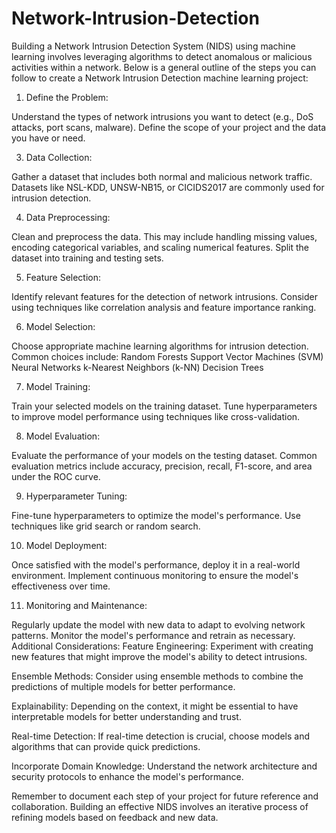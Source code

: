 # Network-Intrusion-Detection

Building a Network Intrusion Detection System (NIDS) using machine learning involves leveraging algorithms to detect anomalous or malicious activities within a network. Below is a general outline of the steps you can follow to create a Network Intrusion Detection machine learning project:

1. Define the Problem:
   
Understand the types of network intrusions you want to detect (e.g., DoS attacks, port scans, malware).
Define the scope of your project and the data you have or need.

3. Data Collection:
   
Gather a dataset that includes both normal and malicious network traffic.
Datasets like NSL-KDD, UNSW-NB15, or CICIDS2017 are commonly used for intrusion detection.

4. Data Preprocessing:
   
Clean and preprocess the data. This may include handling missing values, encoding categorical variables, and scaling numerical features.
Split the dataset into training and testing sets.

5. Feature Selection:
   
Identify relevant features for the detection of network intrusions.
Consider using techniques like correlation analysis and feature importance ranking.

6. Model Selection:
   
Choose appropriate machine learning algorithms for intrusion detection. Common choices include:
Random Forests
Support Vector Machines (SVM)
Neural Networks
k-Nearest Neighbors (k-NN)
Decision Trees

7. Model Training:
   
Train your selected models on the training dataset.
Tune hyperparameters to improve model performance using techniques like cross-validation.

8. Model Evaluation:
   
Evaluate the performance of your models on the testing dataset.
Common evaluation metrics include accuracy, precision, recall, F1-score, and area under the ROC curve.

9. Hyperparameter Tuning:
   
Fine-tune hyperparameters to optimize the model's performance.
Use techniques like grid search or random search.

10. Model Deployment:
    
Once satisfied with the model's performance, deploy it in a real-world environment.
Implement continuous monitoring to ensure the model's effectiveness over time.

11. Monitoring and Maintenance:
    
Regularly update the model with new data to adapt to evolving network patterns.
Monitor the model's performance and retrain as necessary.
Additional Considerations:
Feature Engineering: Experiment with creating new features that might improve the model's ability to detect intrusions.

Ensemble Methods: Consider using ensemble methods to combine the predictions of multiple models for better performance.

Explainability: Depending on the context, it might be essential to have interpretable models for better understanding and trust.

Real-time Detection: If real-time detection is crucial, choose models and algorithms that can provide quick predictions.

Incorporate Domain Knowledge: Understand the network architecture and security protocols to enhance the model's performance.

Remember to document each step of your project for future reference and collaboration. Building an effective NIDS involves an iterative process of refining models based on feedback and new data.





